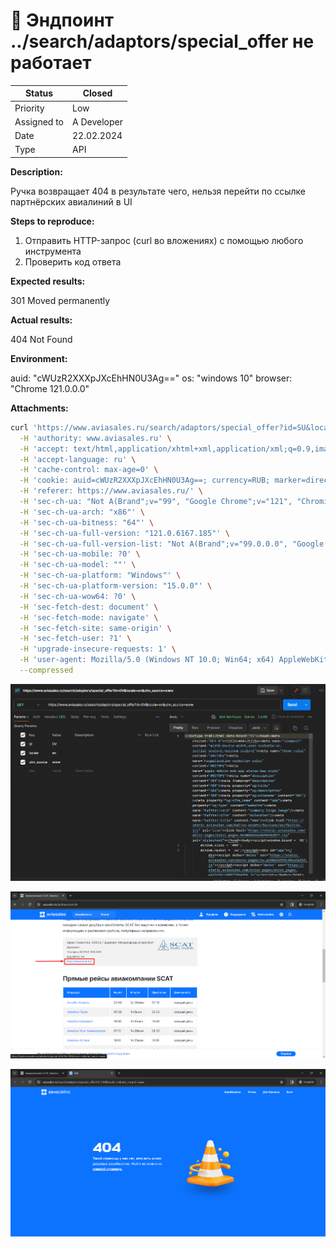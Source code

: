 # 🐞 Эндпоинт ../search/adaptors/special_offer не работает

| Status | Closed |
| --- | --- |
| Priority | Low |
| Assigned to | A Developer |
| Date | 22.02.2024 |
| Type | API |

**Description:**

Ручка возвращает 404 в результате чего,  нельзя перейти по ссылке партнёрских авиалиний в UI

**Steps to reproduce:**

1. Отправить HTTP-запрос (curl во вложениях) с помощью любого инструмента
2. Проверить код ответа

**Expected results:**

301 Moved permanently

**Actual results:**

404 Not Found

**Environment:**

auid: "cWUzR2XXXpJXcEhHN0U3Ag=="
os: "windows 10"
browser: "Chrome 121.0.0.0"

**Attachments:**

```bash
curl 'https://www.aviasales.ru/search/adaptors/special_offer?id=SU&locale=ru&utm_source=www' \
  -H 'authority: www.aviasales.ru' \
  -H 'accept: text/html,application/xhtml+xml,application/xml;q=0.9,image/avif,image/webp,image/apng,*/*;q=0.8,application/signed-exchange;v=b3;q=0.7' \
  -H 'accept-language: ru' \
  -H 'cache-control: max-age=0' \
  -H 'cookie: auid=cWUzR2XXXpJXcEhHN0U3Ag==; currency=RUB; marker=direct; nuid=51f8cc3b-47f8-48b9-a54d-0afb28c333b7; _gcl_au=1.1.1609007387.1708613272; _ym_uid=1708613273963673900; _ym_d=1708613273; _gid=GA1.2.1672893052.1708613274; tmr_lvid=aeb3315f710eb98e7627e8012877c020; tmr_lvidTS=1708613273644; _ym_isad=2; uxs_uid=5c7dde80-d191-11ee-a740-aff4a90018b9; currency=rub; _sp_ses.dc27=*; _awt=37a37392344226936961d3ff182808306473160359333430f335123c38363831449-ed883d3634ef3; _sp_id.dc27=151996e8-1956-4754-b9ec-2f6e41d3d6ba.1708613271.3.1708631122.1708623889.e4716856-32eb-4584-a6b9-7ec487054a8f.2b8e1f08-87bc-48bf-a195-e26870b49bb9.98ae65bf-cf2f-40c2-aee0-6c70089260da.1708631120267.7; _ga_EVCZWTNN22=GS1.1.1708631122.4.0.1708631122.0.0.0; _ga_GCLPS5EN9Q=GS1.1.1708631122.4.0.1708631122.60.0.0; _ga=GA1.2.2076650011.1708613273; _ga_12NR00W4QQ=GS1.1.1708631122.4.0.1708631122.60.0.0; _ym_visorc=b; FCNEC=%5B%5B%22AKsRol-mh7FjhZlJmbLoMbQkWBcvfN5S8c6m-OthWU94-mIaP6TCoC8NB5wkAXCUh05pLERKz_5IWlKZNqzwakZ8gzOLX2wDvuxG49IxUFaMYZNKo-iN7Zxv8AG2p8AWLIh8YTvy3dnYWOwT8I0N36KboDsqFDwLgA%3D%3D%22%5D%5D; tmr_detect=0%7C1708631125091; cto_bundle=SBrij193aVhCaUVGTEpjVGZEODljRzN1SGhUU3VORGV5Qm9Ub1ZBUkhZaSUyRk1mVGlheUFmejhOTERtazQ3ZUF3VXU5andtYWt2R0N0WVl1aGdRMCUyRiUyRlVrajlteXRuOXE3SDdCb2NRYWdaN256MEVqRzhtb2tLREp5SG5XQXJEZk5MY09pNWtqeDRUVjYwOWpodUd0dGFCSWM4OHBDTW9iSEF0MmpyVUNuamxkemphUFklM0Q; _ga_KD6Y7CZ85S=GS1.2.1708631123.3.1.1708631137.46.0.0' \
  -H 'referer: https://www.aviasales.ru/' \
  -H 'sec-ch-ua: "Not A(Brand";v="99", "Google Chrome";v="121", "Chromium";v="121"' \
  -H 'sec-ch-ua-arch: "x86"' \
  -H 'sec-ch-ua-bitness: "64"' \
  -H 'sec-ch-ua-full-version: "121.0.6167.185"' \
  -H 'sec-ch-ua-full-version-list: "Not A(Brand";v="99.0.0.0", "Google Chrome";v="121.0.6167.185", "Chromium";v="121.0.6167.185"' \
  -H 'sec-ch-ua-mobile: ?0' \
  -H 'sec-ch-ua-model: ""' \
  -H 'sec-ch-ua-platform: "Windows"' \
  -H 'sec-ch-ua-platform-version: "15.0.0"' \
  -H 'sec-ch-ua-wow64: ?0' \
  -H 'sec-fetch-dest: document' \
  -H 'sec-fetch-mode: navigate' \
  -H 'sec-fetch-site: same-origin' \
  -H 'sec-fetch-user: ?1' \
  -H 'upgrade-insecure-requests: 1' \
  -H 'user-agent: Mozilla/5.0 (Windows NT 10.0; Win64; x64) AppleWebKit/537.36 (KHTML, like Gecko) Chrome/121.0.0.0 Safari/537.36' \
  --compressed
```

![postman](assets/postman.png)

![aviasalesUI](assets/aviasalesUI.png)

![404aviasalesUI](assets/404errorAviasales.png)